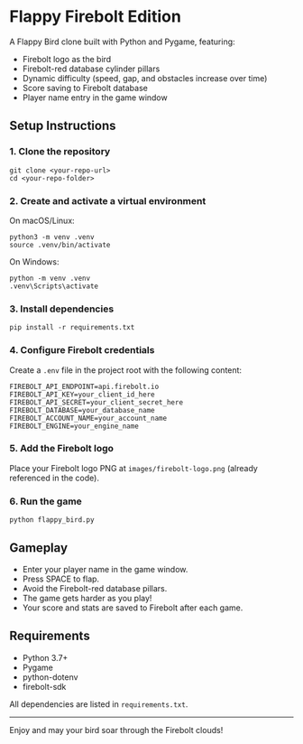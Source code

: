 # Flappy Firebolt Edition

A Flappy Bird clone built with Python and Pygame, featuring:
- Firebolt logo as the bird
- Firebolt-red database cylinder pillars
- Dynamic difficulty (speed, gap, and obstacles increase over time)
- Score saving to Firebolt database
- Player name entry in the game window

## Setup Instructions

### 1. Clone the repository
```
git clone <your-repo-url>
cd <your-repo-folder>
```

### 2. Create and activate a virtual environment
On macOS/Linux:
```
python3 -m venv .venv
source .venv/bin/activate
```
On Windows:
```
python -m venv .venv
.venv\Scripts\activate
```

### 3. Install dependencies
```
pip install -r requirements.txt
```

### 4. Configure Firebolt credentials
Create a `.env` file in the project root with the following content:
```
FIREBOLT_API_ENDPOINT=api.firebolt.io
FIREBOLT_API_KEY=your_client_id_here
FIREBOLT_API_SECRET=your_client_secret_here
FIREBOLT_DATABASE=your_database_name
FIREBOLT_ACCOUNT_NAME=your_account_name
FIREBOLT_ENGINE=your_engine_name
```

### 5. Add the Firebolt logo
Place your Firebolt logo PNG at `images/firebolt-logo.png` (already referenced in the code).

### 6. Run the game
```
python flappy_bird.py
```

## Gameplay
- Enter your player name in the game window.
- Press SPACE to flap.
- Avoid the Firebolt-red database pillars.
- The game gets harder as you play!
- Your score and stats are saved to Firebolt after each game.

## Requirements
- Python 3.7+
- Pygame
- python-dotenv
- firebolt-sdk

All dependencies are listed in `requirements.txt`.

---
Enjoy and may your bird soar through the Firebolt clouds!
